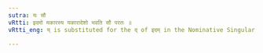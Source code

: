 ```yaml
---
sutra: यः सौ
vRtti: इदमो मकारस्य यकारादेशो भवति सौ परतः ॥
vRtti_eng: य् is substituted for the द् of इदम् in the Nominative Singular in the feminine.

---
```

